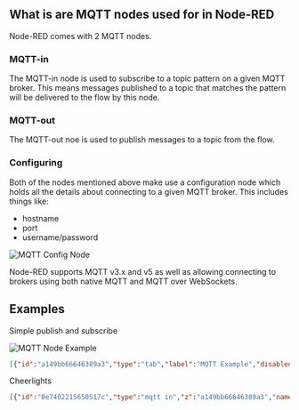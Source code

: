 ## What is are MQTT nodes used for in Node-RED

Node-RED comes with 2 MQTT nodes. 

### MQTT-in

The MQTT-in node is used to subscribe to a topic pattern on a given MQTT broker. This means messages published to a topic that matches the pattern will be delivered to the flow by this node.

### MQTT-out

The MQTT-out noe is used to publish messages to a topic from the flow.

### Configuring

Both of the nodes mentioned above make use a configuration node which holds all the details about connecting to a given MQTT broker. This includes things like:

 - hostname
 - port
 - username/password

 ![MQTT Config Node](./images/mqtt-config.png)

 Node-RED supports MQTT v3.x and v5 as well as allowing connecting to
 brokers using both native MQTT and MQTT over WebSockets.

## Examples

Simple publish and subscribe

![MQTT Node Example](./images/mqtt-example.png)

```json
[{"id":"a149bb66646389a3","type":"tab","label":"MQTT Example","disabled":false,"info":"","env":[]},{"id":"bb79f2f114f79b39","type":"mqtt in","z":"a149bb66646389a3","name":"","topic":"ff/#","qos":"0","datatype":"auto-detect","broker":"037ca6b6ca0d7699","nl":false,"rap":true,"rh":0,"inputs":0,"x":210,"y":160,"wires":[["75dbd3c2f8e97550"]]},{"id":"cbc885829f5cf0dc","type":"mqtt out","z":"a149bb66646389a3","name":"","topic":"ff/test","qos":"","retain":"","respTopic":"","contentType":"","userProps":"","correl":"","expiry":"","broker":"037ca6b6ca0d7699","x":490,"y":100,"wires":[]},{"id":"f2641dab58edbc70","type":"inject","z":"a149bb66646389a3","name":"","props":[{"p":"payload"},{"p":"topic","vt":"str"}],"repeat":"","crontab":"","once":false,"onceDelay":0.1,"topic":"","payload":"","payloadType":"date","x":200,"y":100,"wires":[["cbc885829f5cf0dc"]]},{"id":"75dbd3c2f8e97550","type":"debug","z":"a149bb66646389a3","name":"debug 3","active":true,"tosidebar":true,"console":false,"tostatus":false,"complete":"true","targetType":"full","statusVal":"","statusType":"auto","x":500,"y":160,"wires":[]},{"id":"037ca6b6ca0d7699","type":"mqtt-broker","name":"","broker":"test.mosquitto.org","port":"1883","clientid":"","autoConnect":true,"usetls":false,"protocolVersion":"4","keepalive":"60","cleansession":true,"birthTopic":"","birthQos":"0","birthPayload":"","birthMsg":{},"closeTopic":"","closeQos":"0","closePayload":"","closeMsg":{},"willTopic":"","willQos":"0","willPayload":"","willMsg":{},"userProps":"","sessionExpiry":""}]
```

Cheerlights

```json
[{"id":"0e7402215650517c","type":"mqtt in","z":"a149bb66646389a3","name":"","topic":"cheerlights/coloured/hex","qos":"2","datatype":"auto-detect","broker":"037ca6b6ca0d7699","nl":false,"rap":true,"rh":0,"inputs":0,"x":190,"y":300,"wires":[["6173b5c60df9bfee"]]},{"id":"6173b5c60df9bfee","type":"debug","z":"a149bb66646389a3","name":"debug 4","active":true,"tosidebar":true,"console":false,"tostatus":false,"complete":"false","statusVal":"","statusType":"auto","x":480,"y":300,"wires":[]},{"id":"037ca6b6ca0d7699","type":"mqtt-broker","name":"","broker":"test.mosquitto.org","port":"1883","clientid":"","autoConnect":true,"usetls":false,"protocolVersion":"4","keepalive":"60","cleansession":true,"birthTopic":"","birthQos":"0","birthPayload":"","birthMsg":{},"closeTopic":"","closeQos":"0","closePayload":"","closeMsg":{},"willTopic":"","willQos":"0","willPayload":"","willMsg":{},"userProps":"","sessionExpiry":""}]
```